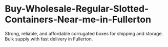 # Buy-Wholesale-Regular-Slotted-Containers-Near-me-in-Fullerton
Strong, reliable, and affordable corrugated boxes for shipping and storage. Bulk supply with fast delivery in Fullerton.
